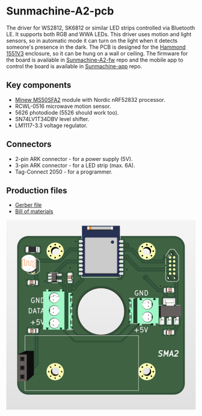 # Sunmachine-A2-pcb
The driver for WS2812, SK6812 or similar LED strips controlled via Bluetooth LE. It supports both RGB and WWA LEDs.
This driver uses motion and light sensors, so in automatic mode it can turn on the light when it detects someone's presence in the dark.
The PCB is designed for the [Hammond 1551V3](https://www.hammfg.com/electronics/small-case/plastic/1551v) enclosure, so it can be hung on a wall or ceiling.
The firmware for the board is available in [Sunmachine-A2-fw](https://github.com/gblach/Sunmachine-A2-fw) repo
and the mobile app to control the board is available in [Sunmachine-app](https://github.com/gblach/Sunmachine-app) repo.

## Key components
- [Minew MS50SFA2](https://www.minew.com/product/nrf52832-ms50sfa2/) module with Nordic nRF52832 processor.
- RCWL-0516 microwave motion sensor.
- 5626 photodiode (5526 should work too).
- SN74LV1T34DBV level shifter.
- LM1117-3.3 voltage regulator.

## Connectors
- 2-pin ARK connector - for a power supply (5V).
- 3-pin ARK connector - for a LED strip (max. 6A).
- Tag-Connect 2050 - for a programmer.

## Production files
- [Gerber file](Sunmachine-A2.zip)
- [Bill of materials](Sunmachine-A2.csv)

![PCB board](Sunmachine-A2.png)
